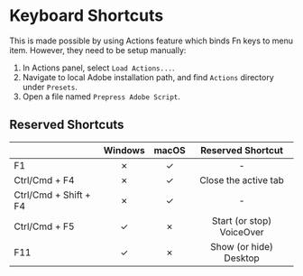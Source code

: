 Keyboard Shortcuts
==================

This is made possible by using Actions feature which binds Fn keys to menu item.
However, they need to be setup manually:
1. In Actions panel, select `Load Actions...`.
2. Navigate to local Adobe installation path, and find `Actions` directory under `Presets`.
3. Open a file named `Prepress Adobe Script`.

Reserved Shortcuts
------------------

|                       | Windows | macOS |     Reserved Shortcut     |
|-----------------------|:-------:|:-----:|:-------------------------:|
| F1                    |    ✗    |   ✓   | -                         |
| Ctrl/Cmd + F4         |    ✗    |   ✓   | Close the active tab      |
| Ctrl/Cmd + Shift + F4 |    ✗    |   ✓   | -                         |
| Ctrl/Cmd + F5         |    ✓    |   ✗   | Start (or stop) VoiceOver |
| F11                   |    ✓    |   ✗   | Show (or hide) Desktop    |

